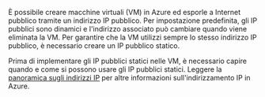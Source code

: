 È possibile creare macchine virtuali (VM) in Azure ed esporle a Internet pubblico tramite un indirizzo IP pubblico. Per impostazione predefinita, gli IP pubblici sono dinamici e l'indirizzo associato può cambiare quando viene eliminata la VM. Per garantire che la VM utilizzi sempre lo stesso indirizzo IP pubblico, è necessario creare un IP pubblico statico.

Prima di implementare gli IP pubblici statici nelle VM, è necessario capire quando e come si possono usare gli IP pubblici statici. Leggere la [panoramica sugli indirizzi IP](../articles/virtual-network/virtual-network-ip-addresses-overview-arm.md) per altre informazioni sull'indirizzamento IP in Azure.

<!---HONumber=AcomDC_0323_2016-->